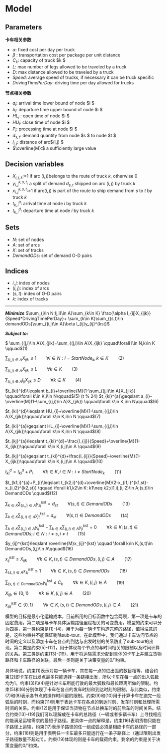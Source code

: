 Model
===================

Parameters
-------------
**卡车相关参数**

 - $\alpha:$ fixed cost per day per truck
 - $\beta$ :   transportation cost per package per unit distance
 - $C_{k}$:   capacity of truck $k $
 - $L:$ max number of legs allowed to be traveled by a truck
 -  $D:$ max distance allowed to be traveled by a truck
 -  $Speed:$ average speed of trucks, if necessary it can be truck specific
 -  $DrivingTimePerDay:$ driving time per day allowed for trucks


**节点相关参数**

 - $a_{i}$:   arrival time lower bound of node $i $
 - $b_{i}$:  departure time upper bound of node $i $
 - $HL_{i}$ :  open time  of node $i $
 - $HU_{i}$:  close time  of node $i $
 - $P_{i}$:  processing time at node $i $
 - $d_{s,t}$: demand quantity from node $s $ to node $t $
 - $l_{i,j}$: distance of arc$(i,j) $
 - $\overline{M}:$ a sufficiently large value


Decision variables
-------------

- $X_{i,j,k}$:=1 if arc $(i,j)$belongs to the route of truck $k$, otherwise 0
- $y_{i,j}^{k,s,t}$: a split of demand $d_{s,t}$ shipped on arc $(i,j)$ by truck  $k$
- $x_{i,j}^{k,s,t}$:=1 if arc$(i,j)$ is part of the route to ship demand from $s$ to $t$ by truck $k$
- $t_{k,i}^{a}$: arrival time at node $i$ by truck $k$
- $t_{k,i}^{d}$: departure time at node $i$ by truck $k$

Sets
-------------
- $N$:  set of nodes
- $A$:  set of arcs
- $K$:  set of tracks
- $DemandODs$:  set of demand O-D pairs

Indices
-------------
- $i,j$:  index of nodes
- $(i,j)$:  index of arcs
- $(s,t)$:  index of O-D pairs
- $k$:  index of tracks


----------


***Minimize***
$\sum_{j\in N:(j,i)\in A}\sum_{k\in K} \frac{\alpha l_{ij}X_{ijk}}{Speed*DrivingTimePerDay}+ \sum_{k\in K}\sum_{(s,t)\in demandODs}\sum_{(i,j)\in A}\beta l_{ij}y_{ij}^{kst}$

***Subject to:***


   $ \sum_{(j,i)\in A}X_{jik}=\sum_{(j,i)\in A}X_{ijk}  \qquad\forall i\in N,k\in K   \qquad$(1)
   
   $\sum_{(i,j)\in A}X_{ijk}\leqslant 1  \qquad\forall i\in N:i=StartNode_{k},k\in K  \qquad$(2)
   
   $\sum_{(i,j)\in A}X_{ijk}\leqslant L  \qquad\forall k\in K  \qquad$(3)
   
   $\sum_{(i,j)\in A}l_{ij}X_{ijk}\leqslant D  \qquad\forall k\in K\qquad$(4)
   
   $t_{ki}^{d}\leqslant b_{i}+\overline{M}(1-\sum_{(j,i)\in A}X_{jik}) \qquad\forall k\in K,i\in N\qquad$(5) 
   (t % 24)
   $t_{ki}^{a}\geqslant  a_{i}-\overline{M}(1-\sum_{(j,i)\in A}X_{jik}) \qquad\forall k\in K,i\in N\qquad$(6)
   
   $t_{ki}^{d}\leqslant HU_{i}+\overline{M}(1-\sum_{(j,i)\in A}X_{jik})\qquad\forall k\in K,i\in N \qquad$(7)
   
   $t_{ki}^{a}\geqslant HL_{i}-\overline{M}(1-\sum_{(j,i)\in A}X_{jik})\qquad\forall k\in K,i\in N \qquad$(8)
   
   $t_{kj}^{a}\leqslant t_{ki}^{d}+\frac{l_{ij}}{Speed}+\overline{M}(1-X_{ijk})\qquad\forall k\in K,(i,j)\in A  \qquad$(9)
   
   $t_{kj}^{a}\geqslant t_{ki}^{d}+\frac{l_{ij}}{Speed}-\overline{M}(1-X_{ijk})\qquad\forall k\in K,(i,j)\in A  \qquad$(10)
   
   $t_{ki}^{d}= t_{ki}^{a}+P_{i} \qquad \forall k\in K, i\in N:i\neq StartNode_{k} \qquad$(11)
   
   $t_{k1,i}^{a}+P_{i}\leqslant t_{k2,i}^{d}+\overline{M}(2-x_{i1,i}^{k1,st}-x_{i,i2}^{k2,st}) \qquad \forall k1,k2\in K: k1\neq k2;(i1,i),(i,i2)\in A;(s,t)\in DemandODs \qquad$(12)
   
   $\sum_{k\in K}\sum_{(s,j)\in A}y_{sj}^{kst}=d_{st} \qquad \forall (s,t)\in DemandODs \qquad$(13)
   
   $\sum_{k\in K}\sum_{(j,t)\in A}y_{jt}^{kst}=d_{st} \qquad \forall (s,t)\in DemandODs \qquad$(14)
   
   $\sum_{k\in K}\sum_{(i,j)\in A}y_{ij}^{kst}-\sum_{k\in K}\sum_{(j,i)\in A}y_{ji}^{kst}=0 \qquad \forall k\in K;(s,t)\in DemandODs;i\in N:i\neq s,i\neq t\qquad$(15)
   
   $y_{ij}^{kst}\leqslant \overline{M}x_{ij}^{kst} \qquad \forall k\in K,(s,t)\in DemandODs,(i,j)\in A\qquad$(16)
   
   $x_{ij}^{kst}\leqslant X_{ijk} \qquad \forall k\in K,(s,t)\in DemandODs,(i,j)\in A\qquad$(17)
   
   $\sum_{(s,j)\in A}x_{sj}^{kst}\leqslant 1 \qquad \forall k\in K,(s,t)\in DemandODs\qquad$(18)
   
   $\sum_{(s,t)\in DemandODs}y_{ij}^{kst}\leqslant C_{k} \qquad \forall k\in K,(i,j)\in A\qquad$(19)
   
   $X_{ijk}\in \left \{ 0,1 \right \}\qquad \forall k\in K,(i,j)\in A\qquad$(20)
   
   $x_{ijk}^{kst}\in \left \{ 0,1 \right \}\qquad \forall k\in K,(s,t)\in DemandODs,(i,j)\in A\qquad$(21)




模型的目标是最小化运输成本，目前所用的目标函数中包含两项，第一项是卡车的固定费用，第二项是与卡车具体运输路径里程相关的可变费用。模型的约束可以分为四类，第一类约束是(1)-(4)，用于为每一辆卡车构造完整的路径，值得注意的是，这些约束并不能保证剔除sub-tour。在此模型中，我们通过卡车访问节点的时间的定义以及添加卡车在各点的到达与出发时刻的关系防止了sub-tour的出现。第二类是约束(5)-(12)，用于体现每个节点的与时间相关的限制以及时间计算的关系。第三类是约束(13)-(19)，用于将运输需求分配到具体的卡车上并建立货物路径和卡车路径的关联。最后一类则是关于决策变量的0/1约束。

具体地说，约束(1)表示对每一辆卡车，其在每一点的进出弧的数目相等，结合约束(2)即卡车在出发点最多只能选择一条链接出发，所以卡车在每一点的出入弧数均为1。约束(3)和(4)是针对卡车所能行驶的最大弧数和最长距离所做的限制。约束(5)和(6)分别体现了卡车在各点的发车时刻和到达时刻的限制。与此类似，约束(7)和(8)表示各节点的操作时间窗的限制。约束(9)和(10)用于计算卡车在跑完一段弧后的时刻，而约束(11)则用于表达卡车在各点的到达时刻、发车时刻和处理所需时间的关系。约束(12)是用于保证当货物在节点处换车时的前后车的时间关系。结合约束(13)-(19)我们可以理解成在卡车的总路径（一辆或者多辆卡车）上寻找相应的能满足运输需求的最短子路径。更具体一点的解释是，约束(16)表明货物只能在子路径上运输，约束(17)表示子路径的任一组成弧必须是相应卡车的路径的一部分，约束(18)则是用于表明任一卡车最多只能运行在一条子路径上（通过限制出发子路径数量不超过1）。约束(19)体现的则是卡车的载荷约束。剩余的约束是关于决策变量的0/1约束。





